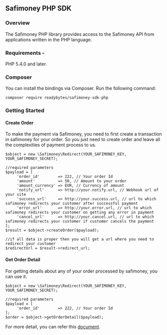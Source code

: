 ## Safimoney PHP SDK

### Overview
The Safimoney PHP library provides access to the Safimoney API from applications written in the PHP language.

### Requirements -
PHP 5.4.0 and later.

### Composer
You can install the bindings via Composer. Run the following command:
```
composer require readybytes/safimoney-sdk-php
```

### Getting Started

#### Create Order
To make the payment via Safimoney, you need to first create a transaction in safimoney for your order.
So you just need to create order and leave all the complexities of payment process to us.
```
$object = new \Safimoney\Redirect(YOUR_SAFIMONEY_KEY, YOUR_SAFIMONEY_SECRET);

//required parameters
$payload = [
     'order_id'        => 222, // Your order Id
     'amount'          => 50, // Amount to your order
     'amount_currency' => EUR, // Currency of amount
     'notify_url'      => http://your.notify.url, // Webhook url of your site
     'success_url'     => http://your.success.url, // url to which safimoney redirects your customer after successful payment
     'error_url'       => http://your.error.url, // url to which safimoney redirects your customer on getting any error in payment
     'cancel_url'      => http://your.cancel.url, // url to which safimoney redirects your customer if customer cancels the payment
];
$result = $object->createOrder($payload);

//if all data is proper then you will get a url where you need to redirect your customer
$redirectUrl = $result->redirect_url;
```

#### Get Order Detail
For getting details about any of your order processed by safimoney, you can use it.
```
$object = new \Safimoney\Redirect(YOUR_SAFIMONEY_KEY, YOUR_SAFIMONEY_SECRET);

//required parameters
$payload = [
     'order_id'        => 222, // Your order Id
];
$order = $object->getOrderDetail($payload);
```

For more detail, you can refer this [document](https://gitlab.com/readybytes/safimoney-payment-gateway/blob/master/documentation.md).
